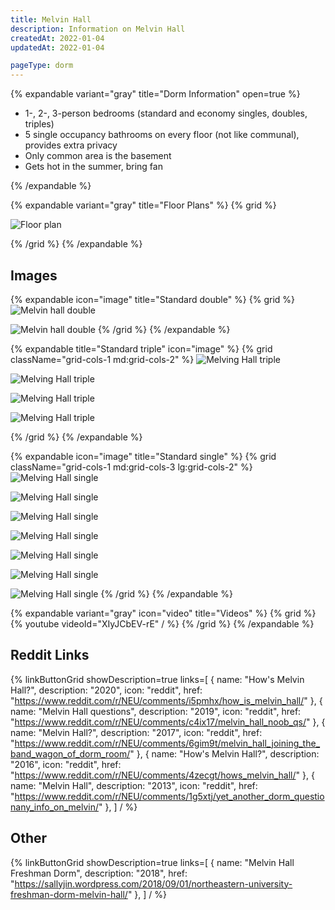 ```yaml
---
title: Melvin Hall
description: Information on Melvin Hall
createdAt: 2022-01-04
updatedAt: 2022-01-04

pageType: dorm
---
```


{% expandable variant="gray" title="Dorm Information" open=true %}

- 1-, 2-, 3-person bedrooms (standard and economy singles, doubles, triples)
- 5 single occupancy bathrooms on every floor (not like communal), provides extra privacy
- Only common area is the basement
- Gets hot in the summer, bring fan   

{% /expandable %}

{% expandable variant="gray" title="Floor Plans" %}
{% grid %}

![Floor plan](/housing/melvin-hall/plan.jpg)

{% /grid %}
{% /expandable %}

## Images

{% expandable  icon="image" title="Standard double" %}
{% grid %}
![Melvin hall double](/housing/melvin-hall/double1.png)

![Melvin hall double](/housing/melvin-hall/double2.png)
{% /grid %}
{% /expandable %}

{% expandable title="Standard triple" icon="image" %}
{% grid className="grid-cols-1 md:grid-cols-2" %}
![Melving Hall triple](/housing/melvin-hall/triple2.png)

![Melving Hall triple](/housing/melvin-hall/triple3.png)

![Melving Hall triple](/housing/melvin-hall/triple1.png)

![Melving Hall triple](/housing/melvin-hall/triple4.png)

{% /grid %}
{% /expandable %}

{% expandable icon="image" title="Standard single" %}
{% grid className="grid-cols-1 md:grid-cols-3 lg:grid-cols-2" %}
![Melving Hall single](/housing/melvin-hall/single1.png)

![Melving Hall single](/housing/melvin-hall/single2.png)

![Melving Hall single](/housing/melvin-hall/single3.png)

![Melving Hall single](/housing/melvin-hall/single4.png)

![Melving Hall single](/housing/melvin-hall/single6.png)

![Melving Hall single](/housing/melvin-hall/single7.png)

![Melving Hall single](/housing/melvin-hall/single5.png)
{% /grid %}
{% /expandable %}

{% expandable variant="gray" icon="video" title="Videos" %}
{% grid %}
{% youtube videoId="XIyJCbEV-rE" / %}
{% /grid %}
{% /expandable %}

## Reddit Links

{% linkButtonGrid
  showDescription=true
  links=[
      { name: "How's Melvin Hall?", description: "2020", icon: "reddit", href: "https://www.reddit.com/r/NEU/comments/i5pmhx/how_is_melvin_hall/" },
      { name: "Melvin Hall questions", description: "2019", icon: "reddit", href: "https://www.reddit.com/r/NEU/comments/c4ix17/melvin_hall_noob_qs/" },
      { name: "Melvin Hall?", description: "2017", icon: "reddit", href: "https://www.reddit.com/r/NEU/comments/6gim9t/melvin_hall_joining_the_band_wagon_of_dorm_room/" },
      { name: "How's Melvin Hall?", description: "2016", icon: "reddit", href: "https://www.reddit.com/r/NEU/comments/4zecgt/hows_melvin_hall/" },
      { name: "Melvin Hall", description: "2013", icon: "reddit", href: "https://www.reddit.com/r/NEU/comments/1g5xtj/yet_another_dorm_questionany_info_on_melvin/" },
  ] / %}

## Other

{% linkButtonGrid
  showDescription=true
  links=[
  { name: "Melvin Hall Freshman Dorm", description: "2018", href: "https://sallyjin.wordpress.com/2018/09/01/northeastern-university-freshman-dorm-melvin-hall/" },
  ] / %}
